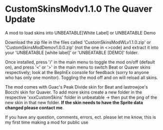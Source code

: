 # CustomSkinsModv1.1.0 The Quaver Update
 A mod to load skins into UNBEATABLE[White Label] or UNBEATABLE Demo

Download the zip file in the files called 'CustomSkinsModWLv1.1.0.zip' or 'CustomSkinsModDemov1.0.0.zip' (not the one in <>code) and extract it into your 'UNBEATABLE [white label]' or 'UNBEATABLE [DEMO]' folder.

Once installed, press '/' in the main menu to toggle the mod on/off (default on), and press '<' or '>' in the main menu to switch Beat or Quaver skins respectively; look at the BepInEx console for feedback (sorry to anyone who has only one monitor). Toggling the mod off and on will reload all skins.

The mod comes with Guac's Peak Divide skin for Beat and lastrowjoe's Bocchi skin for Quaver. To add more skins create a new folder in the respective 'xxxCustomSkins' folder in unbeatable -> then put the png of the new skin in that new folder. **If the skin needs to have the Sprite data changed please contact me**.

If you have any question, comments, errors, ect. please let me know, this is my first time making a mod for public use
